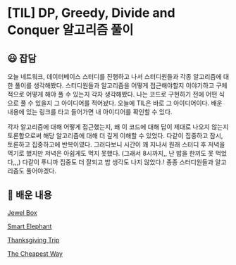 # [TIL] DP, Greedy, Divide and Conquer 알고리즘 풀이

##  😃 잡담
오늘 네트워크, 데이터베이스 스터디를 진행하고 나서 스터디원들과 각종 알고리즘에 대한 풀이를 생각해봤다. 스터디원들과 알고리즘을 어떻게 접근해야할지 이야기하고 구체적으로 어떻게 해야 풀 수 있는지 각자 생각해봤다. 나는 코드로 구현하기 전에 어떤 식으로 풀 수 있을지 그 아이디어를 적어놨다. 오늘에 TIL은 바로 그 아이디어이다. 배운 내용에 있는 링크를 타고 들어가면 내 아이디어를 확인할 수 있다. 

각자 알고리즘에 대해 어떻게 접근했는지, 왜 이 코드에 대해 답이 제대로 나오지 않는지 토론함으로써 해당 알고리즘에 대해 더 깊게 이해할 수 있었다. 다같이 집중하고 잠시, 토론하고 집중하고에 반복이였다. 그러다보니 시간이 꽤 지나서 원래 스터디 후 저녁을 먹기로 했지만 저녁은 아쉽게도 먹지 못했다. (그래서 8시까지,, 난 밥을 한끼도 못 먹었다,,,) 다같이 푸니까 집중도 더 잘되고 밥 생각도 나지 않았다.! 종종 스터디원들과 알고리즘도 풀어야겠다.

## 📄 배운 내용
[Jewel Box](https://github.com/ShimFFF/Algorithm/blob/main/code/Jewel%20Box/explain.md)

[Smart Elephant](https://github.com/ShimFFF/Algorithm/blob/main/code/Smart%20Elephant/explain.md)

[Thanksgiving Trip](https://github.com/ShimFFF/Algorithm/blob/main/code/Thanksgiving%20Trip/explan.md)

[The Cheapest Way
](https://github.com/ShimFFF/Algorithm/blob/main/code/The%20Cheapest%20Way/explain.md)
